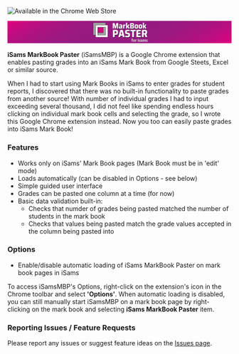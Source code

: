 ![Available in the Chrome Web Store](https://developer.chrome.com/webstore/images/ChromeWebStore_BadgeWBorder_v2_206x58.png)

![iSamsMBP](static/isamsmbp-webpage-banner-1.png)

**iSams MarkBook Paster** (iSamsMBP) is a Google Chrome extension that enables pasting grades into an iSams Mark Book from Google Steets, Excel or similar source. 

When I had to start using Mark Books in iSams to enter grades for student reports, I discovered that there was no built-in functionality to paste grades from another source! With number of individual grades I had to input exceeding several thousand, I did not feel like spending endless hours clicking on individual mark book cells and selecting the grade, so I wrote this Google Chrome extension instead. Now you too can easily paste grades into iSams Mark Book!

### Features

- Works only on iSams' Mark Book pages (Mark Book must be in 'edit' mode)
- Loads automatically (can be disabled in Options - see below)
- Simple guided user interface
- Grades can be pasted one column at a time (for now)
- Basic data validation built-in:
  * Checks that numder of grades being pasted matched the number of students in the mark book
  * Checks that values being pasted match the grade values accepted in the column being pasted into

### Options

- Enable/disable automatic loading of iSams MarkBook Paster on mark book pages in iSams

To access iSamsMBP's Options, right-click on the extension's icon in the Chrome toolbar and select __'Options'__.
When automatic loading is disabled, you can still manually start iSamsMBP on a mark book page by right-clicking on the mark book and selecting __iSams MarkBook Paster__ item.

### Reporting Issues / Feature Requests

Please report any issues or suggest feature ideas on the [Issues page](https://github.com/azadisaryev/iSamsMBP/issues).

